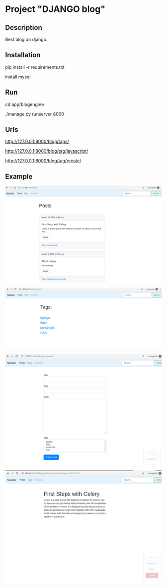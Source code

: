 # Project "DJANGO blog"

## Description

Best blog on django.

## Installation

pip install -r requirements.txt

install mysql

## Run

cd app/blogengine

./manage.py runserver 8000


## Urls

http://127.0.0.1:8000/blog/tags/

http://127.0.0.1:8000/blog/tag/javascript/

http://127.0.0.1:8000/blog/tag/create/


## Example

![alt text](https://github.com/greenspectrum/images/blob/master/django_course_blog/django1.png)

![alt text](https://github.com/greenspectrum/images/blob/master/django_course_blog/django2.png)

![alt text](https://github.com/greenspectrum/images/blob/master/django_course_blog/django3.png)

![alt text](https://github.com/greenspectrum/images/blob/master/django_course_blog/django4.png)

